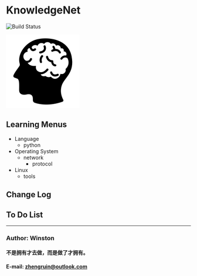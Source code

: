 KnowledgeNet
==================================
![Build Status](https://travis-ci.org/meolu/walden.svg?branch=master)

![knowledgenet-logo] 

## Learning  Menus
- Language
    - python
- Operating System
    - network
        - protocol
- Linux
    - tools

## Change Log

## To Do List
        
            
                
    
***
### Author: Winston
#### 不是拥有才去做，而是做了才拥有。
#### E-mail: zhengruin@outlook.com 


[knowledgenet-logo]: /images/brain.png




